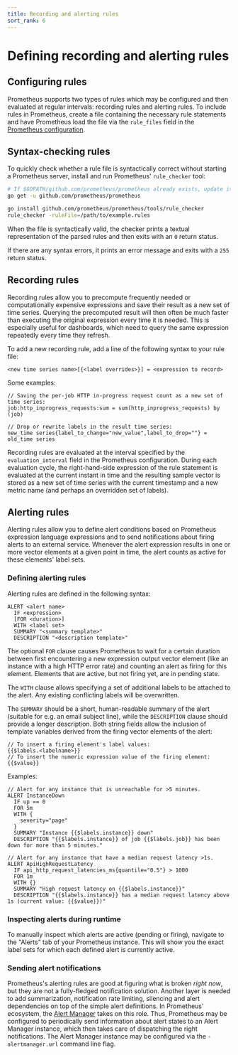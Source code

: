```yaml
---
title: Recording and alerting rules
sort_rank: 6
---
```


# Defining recording and alerting rules

## Configuring rules
Prometheus supports two types of rules which may be configured and then
evaluated at regular intervals: recording rules and alerting rules. To include
rules in Prometheus, create a file containing the necessary rule statements and
have Prometheus load the file via the `rule_files` field in the [Prometheus
configuration](https://github.com/prometheus/prometheus/blob/master/config/config.proto).

## Syntax-checking rules
To quickly check whether a rule file is syntactically correct without starting
a Prometheus server, install and run Prometheus' `rule_checker` tool:

```bash
# If $GOPATH/github.com/prometheus/prometheus already exists, update it first:
go get -u github.com/prometheus/prometheus

go install github.com/prometheus/prometheus/tools/rule_checker
rule_checker -ruleFile=/path/to/example.rules
```

When the file is syntactically valid, the checker prints a textual
representation of the parsed rules and then exits with an `0` return status.

If there are any syntax errors, it prints an error message and exits with a
`255` return status.

## Recording rules
Recording rules allow you to precompute frequently needed or computationally
expensive expressions and save their result as a new set of time series.
Querying the precomputed result will then often be much faster than executing
the original expression every time it is needed. This is especially useful for
dashboards, which need to query the same expression repeatedly every time they
refresh.

To add a new recording rule, add a line of the following syntax to your rule
file:

    <new time series name>[{<label overrides>}] = <expression to record>

Some examples:

    // Saving the per-job HTTP in-progress request count as a new set of time series:
    job:http_inprogress_requests:sum = sum(http_inprogress_requests) by (job)

    // Drop or rewrite labels in the result time series:
    new_time series{label_to_change="new_value",label_to_drop=""} = old_time series

Recording rules are evaluated at the interval specified by the
`evaluation_interval` field in the Prometheus configuration. During each
evaluation cycle, the right-hand-side expression of the rule statement is
evaluated at the current instant in time and the resulting sample vector is
stored as a new set of time series with the current timestamp and a new metric
name (and perhaps an overridden set of labels).

## Alerting rules
Alerting rules allow you to define alert conditions based on Prometheus
expression language expressions and to send notifications about firing alerts
to an external service. Whenever the alert expression results in one or more
vector elements at a given point in time, the alert counts as active for these
elements' label sets.

### Defining alerting rules
Alerting rules are defined in the following syntax:

    ALERT <alert name>
      IF <expression>
      [FOR <duration>]
      WITH <label set>
      SUMMARY "<summary template>"
      DESCRIPTION "<description template>"

The optional `FOR` clause causes Prometheus to wait for a certain duration
between first encountering a new expression output vector element (like an
instance with a high HTTP error rate) and counting an alert as firing for this
element. Elements that are active, but not firing yet, are in pending state.

The `WITH` clause allows specifying a set of additional labels to be attached
to the alert. Any existing conflicting labels will be overwritten.

The `SUMMARY` should be a short, human-readable summary of the alert (suitable
for e.g. an email subject line), while the `DESCRIPTION` clause should provide
a longer description. Both string fields allow the inclusion of template
variables derived from the firing vector elements of the alert:

    // To insert a firing element's label values:
    {{$labels.<labelname>}}
    // To insert the numeric expression value of the firing element:
    {{$value}}

Examples:

    // Alert for any instance that is unreachable for >5 minutes.
    ALERT InstanceDown
      IF up == 0
      FOR 5m
      WITH {
        severity="page"
      }
      SUMMARY "Instance {{$labels.instance}} down"
      DESCRIPTION "{{$labels.instance}} of job {{$labels.job}} has been down for more than 5 minutes."

    // Alert for any instance that have a median request latency >1s.
    ALERT ApiHighRequestLatency
      IF api_http_request_latencies_ms{quantile="0.5"} > 1000
      FOR 1m
      WITH {}
      SUMMARY "High request latency on {{$labels.instance}}"
      DESCRIPTION "{{$labels.instance}} has a median request latency above 1s (current value: {{$value}})"

### Inspecting alerts during runtime
To manually inspect which alerts are active (pending or firing), navigate to
the "Alerts" tab of your Prometheus instance. This will show you the exact
label sets for which each defined alert is currently active.

### Sending alert notifications
Prometheus's alerting rules are good at figuring what is broken *right now*,
but they are not a fully-fledged notification solution. Another layer is needed
to add summarization, notification rate limiting, silencing and alert
dependencies on top of the simple alert definitions. In Prometheus' ecosystem,
the [Alert Manager](http://github.com/prometheus/alertmanager) takes on this
role. Thus, Prometheus may be configured to periodically send information about
alert states to an Alert Manager instance, which then takes care of dispatching
the right notifications. The Alert Manager instance may be configured via the
`-alertmanager.url` command line flag.

